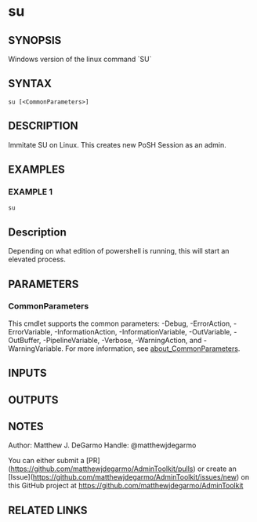 # su

## SYNOPSIS
Windows version of the linux command \`SU\`

## SYNTAX

```
su [<CommonParameters>]
```

## DESCRIPTION
Immitate SU on Linux.
This creates new PoSH Session as an admin.

## EXAMPLES

### EXAMPLE 1
```
su
```

Description
-----------
Depending on what edition of powershell is running, this will start an elevated process.

## PARAMETERS

### CommonParameters
This cmdlet supports the common parameters: -Debug, -ErrorAction, -ErrorVariable, -InformationAction, -InformationVariable, -OutVariable, -OutBuffer, -PipelineVariable, -Verbose, -WarningAction, and -WarningVariable. For more information, see [about_CommonParameters](http://go.microsoft.com/fwlink/?LinkID=113216).

## INPUTS

## OUTPUTS

## NOTES
Author: Matthew J.
DeGarmo
Handle: @matthewjdegarmo

You can either submit a \[PR\](https://github.com/matthewjdegarmo/AdminToolkit/pulls)
    or create an \[Issue\](https://github.com/matthewjdegarmo/AdminToolkit/issues/new)
    on this GitHub project at https://github.com/matthewjdegarmo/AdminToolkit

## RELATED LINKS
